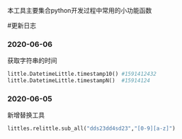 本工具主要集合python开发过程中常用的小功能函数






#更新日志

### 2020-06-06

获取字符串的时间
```python
little.DatetimeLittle.timestamp10() #1591412432 
little.DatetimeLittle.timestampN()  #15914124
```

### 2020-06-05

新增替换工具
```python
littles.relittle.sub_all("dds23dd4sd23","[0-9][a-z]")
```
